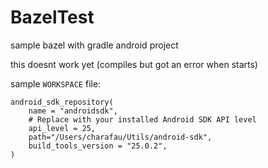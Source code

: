 # BazelTest
sample bazel with gradle android project

this doesnt work yet (compiles but got an error when starts)

sample `WORKSPACE` file:

```
android_sdk_repository(
    name = "androidsdk",
    # Replace with your installed Android SDK API level
    api_level = 25,
    path="/Users/charafau/Utils/android-sdk",
    build_tools_version = "25.0.2",
)
```
